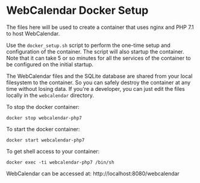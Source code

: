 # WebCalendar Docker Setup

The files here will be used to create a container that uses
nginx and PHP 7.1 to host WebCalendar.

Use the `docker_setup.sh` script to perform the one-time setup
and configuration of the container.
The script will also startup the container.  Note that it can take 5
or so minutes for all the services of the container to be configured
on the initial startup.

The WebCalendar files and the SQLite database are shared from your
local filesystem to the container.  So you can safely destroy the
container at any time without losing data.  If you're a developer,
you can just edit the files locally in the `webcalendar` directory.

To stop the docker container:

    docker stop webcalendar-php7

To start the docker container:

    docker start webcalendar-php7

To get shell access to your container:

    docker exec -ti webcalendar-php7 /bin/sh

WebCalendar can be accessed at: http://localhost:8080/webcalendar
